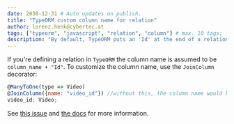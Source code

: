 ```yaml
---
date: 2030-12-31 # Auto updates on publish.
title: "TypeORM custom column name for relation"
author: lorenz.henk@cybertec.at
tags: ["typeorm", "javascript", "relation", "column"] # max. 10 tags; lowercase; dash-separated
description: "By default, TypeORM puts an 'Id' at the end of a relation column. Here's how to stop this behavior" # max. 300 chars.
---
```


If you're defining a relation in `TypeORM` the column name is assumed to be `column_name + "Id"`.
To customize the column name, use the `JoinColumn` decorator:

```js
@ManyToOne(type => Video)
@JoinColumn({name: "video_id"}) //without this, the column name would be `video_idId`
video_id: Video;
```

See [this issue](https://github.com/typeorm/typeorm/issues/1108) and [the docs](https://github.com/typeorm/typeorm/blob/master/docs/relations.md#joincolumn-options) for more information.
